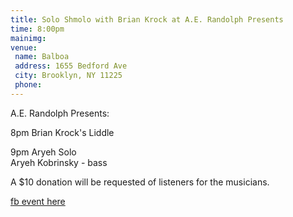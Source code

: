 ```yaml
---
title: Solo Shmolo with Brian Krock at A.E. Randolph Presents
time: 8:00pm
mainimg:
venue:
 name: Balboa
 address: 1655 Bedford Ave
 city: Brooklyn, NY 11225
 phone:
---
```

A.E. Randolph Presents:

8pm Brian Krock's Liddle

9pm Aryeh Solo  
Aryeh Kobrinsky - bass

A $10 donation will be requested of listeners for the musicians.

[fb event here](https://www.facebook.com/events/946220902205240/)
